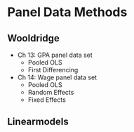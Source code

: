 # Panel Data Methods

## Wooldridge
- Ch 13: GPA panel data set 
  + Pooled OLS
  + First Differencing
- Ch 14: Wage panel data set
  + Pooled OLS
  + Random Effects
  + Fixed Effects
  
## Linearmodels
